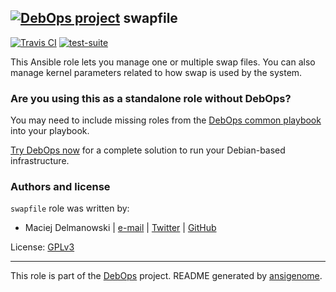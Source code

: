 ## [![DebOps project](http://debops.org/images/debops-small.png)](http://debops.org) swapfile

[![Travis CI](http://img.shields.io/travis/debops/ansible-swapfile.svg?style=flat)](http://travis-ci.org/debops/ansible-swapfile) [![test-suite](http://img.shields.io/badge/test--suite-ansible--swapfile-blue.svg?style=flat)](https://github.com/debops/test-suite/tree/master/ansible-swapfile/) 

This Ansible role lets you manage one or multiple swap files. You can also
manage kernel parameters related to how swap is used by the system.



### Are you using this as a standalone role without DebOps?

You may need to include missing roles from the [DebOps common
playbook](https://github.com/debops/debops-playbooks/blob/master/playbooks/common.yml)
into your playbook.

[Try DebOps now](https://github.com/debops/debops) for a complete solution to run your Debian-based infrastructure.





### Authors and license

`swapfile` role was written by:
- Maciej Delmanowski | [e-mail](mailto:drybjed@gmail.com) | [Twitter](https://twitter.com/drybjed) | [GitHub](https://github.com/drybjed)

License: [GPLv3](https://tldrlegal.com/license/gnu-general-public-license-v3-%28gpl-3%29)

***

This role is part of the [DebOps](http://debops.org/) project. README generated by [ansigenome](https://github.com/nickjj/ansigenome/).
